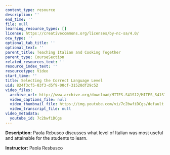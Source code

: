 ```yaml
---
content_type: resource
description: ''
end_time: ''
file: null
learning_resource_types: []
license: https://creativecommons.org/licenses/by-nc-sa/4.0/
ocw_type: ''
optional_tab_title: ''
optional_text: ''
parent_title: Teaching Italian and Cooking Together
parent_type: CourseSection
related_resources_text: ''
resource_index_text: ''
resourcetype: Video
start_time: ''
title: Selecting the Correct Language Level
uid: 824f3cf5-03f3-d5f9-00cf-31520df29c52
video_files:
  archive_url: http://www.archive.org/download/MITES.S41S12/MITES_S41S12_Teaching06_300k.mp4
  video_captions_file: null
  video_thumbnail_file: https://img.youtube.com/vi/7c2bwfiDCgs/default.jpg
  video_transcript_file: null
video_metadata:
  youtube_id: 7c2bwfiDCgs
---
```


**Description:** Paola Rebusco discusses what level of Italian was most useful and attainable for the students to learn.

**Instructor:** Paola Resbusco

